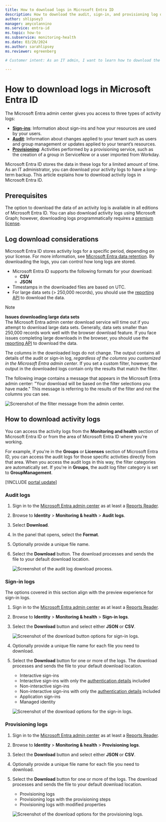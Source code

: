 ```yaml
---
title: How to download logs in Microsoft Entra ID
description: How to download the audit, sign-in, and provisioning log data for manual storage in Microsoft Entra ID.
author: shlipsey3
manager: amycolannino
ms.service: entra-id
ms.topic: how-to
ms.subservice: monitoring-health
ms.date: 03/20/2024
ms.author: sarahlipsey
ms.reviewer: egreenberg

# Customer intent: As an IT admin, I want to learn how to download the audit, sign-in, and provisioning log data for manual storage in Microsoft Entra ID.

---
```


# How to download logs in Microsoft Entra ID

The Microsoft Entra admin center gives you access to three types of activity logs:

- **[Sign-ins](concept-sign-ins.md)**: Information about sign-ins and how your resources are used by your users.
- **[Audit](concept-audit-logs.md)**: Information about changes applied to your tenant such as users and group management or updates applied to your tenant’s resources.
- **[Provisioning](concept-provisioning-logs.md)**: Activities performed by a provisioning service, such as the creation of a group in ServiceNow or a user imported from Workday.

Microsoft Entra ID stores the data in these logs for a limited amount of time. As an IT administrator, you can download your activity logs to have a long-term backup. This article explains how to download activity logs in Microsoft Entra ID.

## Prerequisites

The option to download the data of an activity log is available in all editions of Microsoft Entra ID. You can also download activity logs using Microsoft Graph; however, downloading logs programmatically requires a [premium license](../../fundamentals/licensing.md#microsoft-entra-monitoring-and-health).

## Log download considerations

Microsoft Entra ID stores activity logs for a specific period, depending on your license. For more information, see [Microsoft Entra data retention](reference-reports-data-retention.md). By downloading the logs, you can control how long logs are stored.

- Microsoft Entra ID supports the following formats for your download:
  - **CSV**
  - **JSON**
- Timestamps in the downloaded files are based on UTC.
- For large data sets (> 250,000 records), you should use the [reporting API](/graph/api/resources/azure-ad-auditlog-overview) to download the data.

> [!NOTE]
> **Issues downloading large data sets**  
> The Microsoft Entra admin center download service will time out if you attempt to download large data sets. Generally, data sets smaller than 250,000 records work well with the browser download feature. If you face issues completing large downloads in the browser, you should use the [reporting API](/graph/api/resources/azure-ad-auditlog-overview) to download the data.

The columns in the downloaded logs do not change. The output contains all details of the audit or sign-in log, *regardless of the columns you customized in the Microsoft Entra admin center*. If you set a custom filter, however, the output in the downloaded logs contain only the results that match the filter.

The following image contains a message that appears in the Microsoft Entra admin center: "Your download will be based on the filter selections you have made." This message is referring to the results of the filter and not the columns you can see.

![Screenshot of the filter message from the admin center.](media/howto-download-logs/filter-message.png)

## How to download activity logs

You can access the activity logs from the **Monitoring and health** section of Microsoft Entra ID or from the area of Microsoft Entra ID where you're working.

For example, if you're in the **Groups** or **Licenses** section of Microsoft Entra ID, you can access the audit logs for those specific activities directly from that area. When you access the audit logs in this way, the filter categories are automatically set. If you're in **Groups**, the audit log filter category is set to **GroupManagement**.

[!INCLUDE [portal update](../../includes/portal-update.md)]

### Audit logs

1. Sign in to the [Microsoft Entra admin center](https://entra.microsoft.com) as at least a [Reports Reader](../role-based-access-control/permissions-reference.md#reports-reader).
1. Browse to **Identity** > **Monitoring & health** > **Audit logs**.
1. Select **Download**.
1. In the panel that opens, select the **Format**.
1. Optionally provide a unique file name.
1. Select the **Download** button. The download processes and sends the file to your default download location.

    ![Screenshot of the audit log download process.](media/howto-download-logs/audit-log-download.png)

### Sign-in logs

The options covered in this section align with the preview experience for sign-in logs.

1. Sign in to the [Microsoft Entra admin center](https://entra.microsoft.com) as at least a [Reports Reader](../role-based-access-control/permissions-reference.md#reports-reader).
1. Browse to **Identity** > **Monitoring & health** > **Sign-in logs**.
1. Select the **Download** button and select either **JSON** or **CSV**.

    ![Screenshot of the download button options for sign-in logs.](media/howto-download-logs/sign-in-logs-download.png)

1. Optionally provide a unique file name for each file you need to download.
1. Select the **Download** button for one or more of the logs. The download processes and sends the file to your default download location.

    - Interactive sign-ins
    - Interactive sign-ins with only the [authentication details](concept-sign-in-log-activity-details.md#authentication-details) included
    - Non-interactive sign-ins
    - Non-interactive sign-ins with only the [authentication details](concept-sign-in-log-activity-details.md#authentication-details) included
    - Application sign-ins
    - Managed identity

    ![Screenshot of the download options for the sign-in logs.](media/howto-download-logs/sign-in-log-download-options.png)

### Provisioning logs

1. Sign in to the [Microsoft Entra admin center](https://entra.microsoft.com) as at least a [Reports Reader](../role-based-access-control/permissions-reference.md#reports-reader).
1. Browse to **Identity** > **Monitoring & health** > **Provisioning logs**.
1. Select the **Download** button and select either **JSON** or **CSV**.
1. Optionally provide a unique file name for each file you need to download.
1. Select the **Download** button for one or more of the logs. The download processes and sends the file to your default download location.

    - Provisioning logs
    - Provisioning logs with the provisioning steps
    - Provisioning logs with modified properties

    ![Screenshot of the download options for the provisioning logs.](media/howto-download-logs/provisioning-logs-download-options.png)